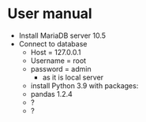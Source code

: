 # User manual
* Install MariaDB server 10.5
* Connect to database
  * Host = 127.0.0.1
  * Username = root
  * password = admin
    * as it is local server
  * install Python 3.9 with packages:
  * pandas 1.2.4
  * ?
  * ?
